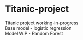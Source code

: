 # Titanic-project
Titanic project working-in-progress <br>
Base model - logistic regression <br>
Model WIP - Random Forest
